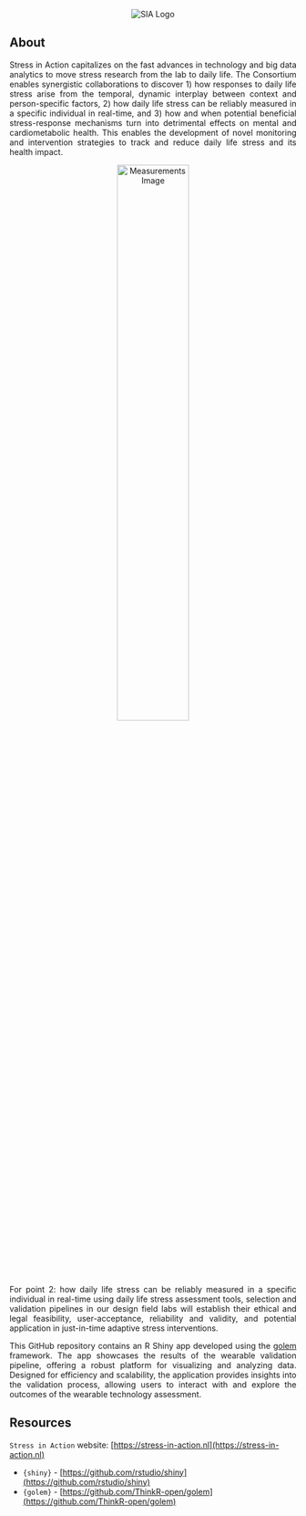 <p align="center">
  <img src="https://stress-in-action.nl/wp-content/uploads/2023/04/sia-logo.png" alt="SIA Logo">
</p>

## About

<p align="justify">
  Stress in Action capitalizes on the fast advances in technology and big data analytics to move stress research from the lab to daily life. The Consortium enables synergistic collaborations to discover 1) how responses to daily life stress arise from the temporal, dynamic interplay between context and person-specific factors, 2) how daily life stress can be reliably measured in a specific individual in real-time, and 3) how and when potential beneficial stress-response mechanisms turn into detrimental effects on mental and cardiometabolic health. This enables the development of novel monitoring and intervention strategies to track and reduce daily life stress and its health impact.
</p>

<p align="center">
  <img src="https://stress-in-action.nl/wp-content/uploads/2023/05/Measurements_3.jpg" alt="Measurements Image" width="50%">
</p>

<p align="justify">
  For point 2:  how daily life stress can be reliably measured in a specific individual in real-time using daily life stress assessment tools, selection and validation pipelines in our design field labs will establish their ethical and legal feasibility, user-acceptance, reliability and validity, and potential application in just-in-time adaptive stress interventions.
</p>



<p align="justify">
  This GitHub repository contains an R Shiny app developed using the <a href="https://github.com/ThinkR-open/golem">golem</a> framework. The app showcases the results of the wearable validation pipeline, offering a robust platform for visualizing and analyzing data. Designed for efficiency and scalability, the application provides insights into the validation process, allowing users to interact with and explore the outcomes of the wearable technology assessment.
</p>

## Resources

`Stress in Action` website: [https://stress-in-action.nl](https://stress-in-action.nl)

- `{shiny}` - [https://github.com/rstudio/shiny](https://github.com/rstudio/shiny)
- `{golem}` - [https://github.com/ThinkR-open/golem](https://github.com/ThinkR-open/golem)






